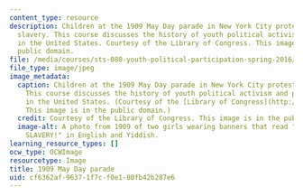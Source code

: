 ```yaml
---
content_type: resource
description: Children at the 1909 May Day parade in New York City protesting child
  slavery. This course discusses the history of youth political activism and participation
  in the United States. Courtesy of the Library of Congress. This image is in the
  public domain.
file: /media/courses/sts-080-youth-political-participation-spring-2016/cf6362af96371f7cf0e180fb42b287e6_sts-080s16.jpg
file_type: image/jpeg
image_metadata:
  caption: Children at the 1909 May Day parade in New York City protesting child slavery.
    This course discusses the history of youth political activism and participation
    in the United States. (Courtesy of the [Library of Congress](http://www.loc.gov/pictures/item/97519062/).
    This image is in the public domain.)
  credit: Courtesy of the Library of Congress. This image is in the public domain.
  image-alt: A photo from 1909 of two girls wearing banners that read "ABOLISH CHILD
    SLAVERY!" in English and Yiddish.
learning_resource_types: []
ocw_type: OCWImage
resourcetype: Image
title: 1909 May Day parade
uid: cf6362af-9637-1f7c-f0e1-80fb42b287e6
---
```

